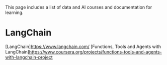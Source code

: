 This page includes a list of data and AI courses and documentation for learning.

# LangChain
[LangChain]https://www.langchain.com/
[Functions, Tools and Agents with LangChain]https://www.coursera.org/projects/functions-tools-and-agents-with-langchain-project
